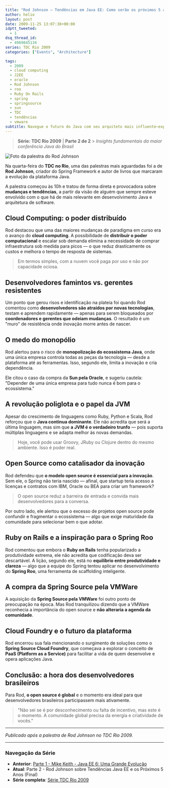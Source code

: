 ```yaml
---
title: "Rod Johnson – Tendências em Java EE: Como serão os próximos 5 anos"
author: helio
layout: post
date: 2009-11-25 13:07:38+00:00
idptt_tweeted:
  - 1
dsq_thread_id:
  - 4969845134
series: TDC Rio 2009
categories: ["Events", "Architecture"]

tags:
  - 2009
  - cloud computing
  - J2EE
  - oracle
  - Rod Johnson
  - roo
  - Ruby On Rails
  - spring
  - springsource
  - sun
  - TDC
  - tendências
  - vmware
subtitle: Navegue o futuro do Java com seu arquiteto mais influente—explore os insights prescientes de Rod Johnson sobre computação em nuvem, JVM poliglota e a revolução open source que moldou a próxima década
---
```


> **Série: TDC Rio 2009** | **Parte 2 de 2** > _Insights fundamentais da maior conferência Java do Brasil_

![Foto da palestra do Rod Johnson](/uploads/2009/11/dsc00655.jpg)

Na quarta-feira do **TDC no Rio**, uma das palestras mais aguardadas foi a de **Rod Johnson**, criador do Spring Framework e autor de livros que marcaram a evolução da plataforma Java.

A palestra começou às 10h e tratou de forma direta e provocadora sobre **mudanças e tendências**, a partir da visão de alguém que sempre esteve envolvido com o que há de mais relevante em desenvolvimento Java e arquitetura de software.

## Cloud Computing: o poder distribuído

Rod destacou que uma das maiores mudanças de paradigma em curso era o avanço do **cloud computing**. A possibilidade de **distribuir o poder computacional** e escalar sob demanda elimina a necessidade de comprar infraestrutura sob medida para picos — o que reduz drasticamente os custos e melhora o tempo de resposta de sistemas.

> Em termos simples, com a nuvem você paga por uso e não por capacidade ociosa.

## Desenvolvedores famintos vs. gerentes resistentes

Um ponto que gerou risos e identificação na plateia foi quando Rod comentou como **desenvolvedores são atraídos por novas tecnologias**, testam e aprendem rapidamente — apenas para serem bloqueados por **coordenadores e gerentes que odeiam mudanças**. O resultado é um "muro" de resistência onde inovação morre antes de nascer.

## O medo do monopólio

Rod alertou para o risco de **monopolização do ecossistema Java**, onde uma única empresa controla todas as peças da tecnologia — desde a plataforma até as ferramentas. Isso, segundo ele, limita a inovação e cria dependência.

Ele citou o caso da compra da **Sun pela Oracle**, e sugeriu cautela: "Depender de uma única empresa para tudo nunca é bom para o ecossistema."

## A revolução poliglota e o papel da JVM

Apesar do crescimento de linguagens como Ruby, Python e Scala, Rod reforçou que o **Java continua dominante**. Ele não acredita que será a última linguagem, mas sim que **a JVM é o verdadeiro trunfo** — pois suporta múltiplas linguagens e se adapta melhor às novas demandas.

> Hoje, você pode usar Groovy, JRuby ou Clojure dentro do mesmo ambiente. Isso é poder real.

## Open Source como catalisador da inovação

Rod defendeu que **o modelo open source é essencial para a inovação**. Sem ele, o Spring não teria nascido — afinal, que startup teria acesso a licenças e contratos com IBM, Oracle ou BEA para criar um framework?

> O open source reduz a barreira de entrada e convida mais desenvolvedores para a conversa.

Por outro lado, ele alertou que o excesso de projetos open source pode confundir e fragmentar o ecossistema — algo que exige maturidade da comunidade para selecionar bem o que adotar.

## Ruby on Rails e a inspiração para o Spring Roo

Rod comentou que embora o **Ruby on Rails** tenha popularizado a produtividade extrema, ele não acredita que codificação deva ser descartável. A lição, segundo ele, está no **equilíbrio entre produtividade e clareza** — algo que a equipe do Spring tentou aplicar no desenvolvimento do **Spring Roo**, uma ferramenta de scaffolding inteligente.

## A compra da Spring Source pela VMWare

A aquisição da **Spring Source pela VMWare** foi outro ponto de preocupação na época. Mas Rod tranquilizou dizendo que a VMWare reconhecia a importância do open source e **não alteraria a agenda da comunidade**.

## Cloud Foundry e o futuro da plataforma

Rod encerrou sua fala mencionando o surgimento de soluções como o **Spring Source Cloud Foundry**, que começava a explorar o conceito de **PaaS (Platform as a Service)** para facilitar a vida de quem desenvolve e opera aplicações Java.

## Conclusão: a hora dos desenvolvedores brasileiros

Para Rod, **o open source é global** e o momento era ideal para que desenvolvedores brasileiros participassem mais ativamente.

> "Não sei se é por desconhecimento ou falta de incentivo, mas este é o momento. A comunidade global precisa da energia e criatividade de vocês."

---

_Publicado após a palestra de Rod Johnson no TDC Rio 2009._

---

### **Navegação da Série**

- **Anterior**: [Parte 1 - Mike Keith - Java EE 6: Uma Grande Evolução](../2009-11-20-mike-keith-java-ee-6-uma-grande-evolucao/)
- **Atual**: Parte 2 - Rod Johnson sobre Tendências Java EE e os Próximos 5 Anos (Final)
- **Série completa**: [Série TDC Rio 2009](/pt/series/tdc-rio-2009/)
